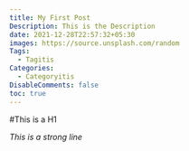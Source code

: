 ```yaml
---
title: My First Post
Description: This is the Description
date: 2021-12-28T22:57:32+05:30
images: https://source.unsplash.com/random
Tags:
  - Tagitis
Categories:
  - Categoryitis
DisableComments: false
toc: true
---
```

#This is a H1

*This is a strong line*
